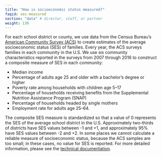 ```yaml
---
title: "How is socioeconomic status measured?"
faqid: ses-measured
section: "data" # director, staff, or partner
weight: 130
---
```


For each school district or county, we use data from the Census Bureau’s <a href="https://www.census.gov/programs-surveys/acs" target="_blank">American Community Survey (ACS)</a> to create estimates of the average socioeconomic status (SES) of families. Every year, the ACS surveys families in each community in the U.S. We use six community characteristics reported in the surveys from 2007 through 2016 to construct a composite measure of SES in each community:

- Median income
- Percentage of adults age 25 and older with a bachelor’s degree or higher
- Poverty rate among households with children age 5–17
- Percentage of households receiving benefits from the Supplemental Nutrition Assistance Program (SNAP)
- Percentage of households headed by single mothers
- Employment rate for adults age 25–64.

The composite SES measure is standardized so that a value of 0 represents the SES of the average school district in the U.S. Approximately two-thirds of districts have SES values between -1 and +1, and approximately 95% have SES values between -2 and +2. In some places we cannot calculate a reliable measure of socioeconomic status, because the ACS samples are too small; in these cases, no value for SES is reported. For more detailed information, please see the <a href="/papers/SEDA_documentation_v30_DRAFT09212019.pdf" target="_blank">technical documentation</a>.
